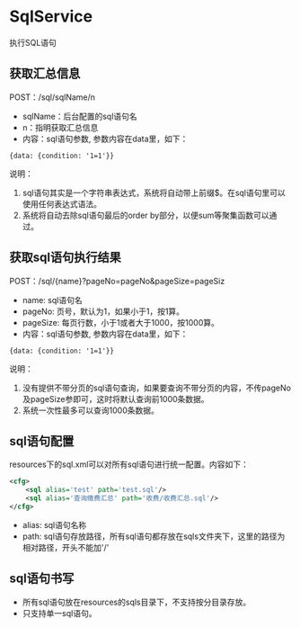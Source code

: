 # SqlService

执行SQL语句

## 获取汇总信息

POST：/sql/sqlName/n

- sqlName：后台配置的sql语句名
- n：指明获取汇总信息
- 内容：sql语句参数, 参数内容在data里，如下：

```
{data: {condition: '1=1'}}
```

说明：
1. sql语句其实是一个字符串表达式，系统将自动带上前缀$。在sql语句里可以使用任何表达式语法。
1. 系统将自动去除sql语句最后的order by部分，以便sum等聚集函数可以通过。

## 获取sql语句执行结果

POST：/sql/{name}?pageNo=pageNo&pageSize=pageSiz

- name: sql语句名
- pageNo: 页号，默认为1，如果小于1，按1算。
- pageSize: 每页行数，小于1或者大于1000，按1000算。
- 内容：sql语句参数, 参数内容在data里，如下：

```
{data: {condition: '1=1'}}
```

说明：
1. 没有提供不带分页的sql语句查询，如果要查询不带分页的内容，不传pageNo及pageSize参即可，这时将默认查询前1000条数据。
2. 系统一次性最多可以查询1000条数据。

## sql语句配置

resources下的sql.xml可以对所有sql语句进行统一配置。内容如下：
```xml
<cfg>
	<sql alias='test' path='test.sql'/>
	<sql alias='查询缴费汇总' path='收费/收费汇总.sql'/>
</cfg>
```

- alias: sql语句名称
- path: sql语句存放路径，所有sql语句都存放在sqls文件夹下，这里的路径为相对路径，开头不能加'/'

## sql语句书写

- 所有sql语句放在resources的sqls目录下，不支持按分目录存放。
- 只支持单一sql语句。
